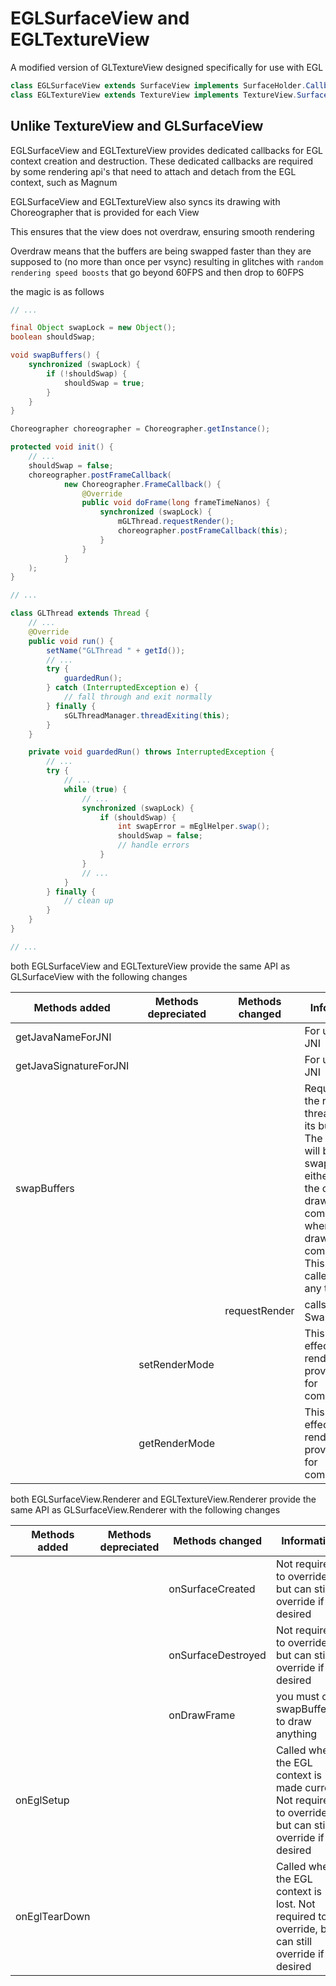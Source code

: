 # EGLSurfaceView and EGLTextureView
A modified version of GLTextureView designed specifically for use with EGL

```Java
class EGLSurfaceView extends SurfaceView implements SurfaceHolder.Callback
class EGLTextureView extends TextureView implements TextureView.SurfaceTextureListener
```

## Unlike TextureView and GLSurfaceView

EGLSurfaceView and EGLTextureView provides dedicated callbacks for EGL context creation and destruction. These dedicated callbacks are required by some rendering api's that need to attach and detach from the EGL context, such as Magnum

EGLSurfaceView and EGLTextureView also syncs its drawing with Choreographer that is provided for each View

This ensures that the view does not overdraw, ensuring smooth rendering

Overdraw means that the buffers are being swapped faster than they are supposed to (no more than once per vsync) resulting in glitches with `random rendering speed boosts` that go beyond 60FPS and then drop to 60FPS

the magic is as follows

```Java
// ...

final Object swapLock = new Object();
boolean shouldSwap;

void swapBuffers() {
    synchronized (swapLock) {
        if (!shouldSwap) {
            shouldSwap = true;
        }
    }
}

Choreographer choreographer = Choreographer.getInstance();

protected void init() {
    // ...
    shouldSwap = false;
    choreographer.postFrameCallback(
            new Choreographer.FrameCallback() {
                @Override
                public void doFrame(long frameTimeNanos) {
                    synchronized (swapLock) {
                        mGLThread.requestRender();
                        choreographer.postFrameCallback(this);
                    }
                }
            }
    );
}

// ...

class GLThread extends Thread {
    // ...
    @Override
    public void run() {
        setName("GLThread " + getId());
        // ...
        try {
            guardedRun();
        } catch (InterruptedException e) {
            // fall through and exit normally
        } finally {
            sGLThreadManager.threadExiting(this);
        }
    }

    private void guardedRun() throws InterruptedException {
        // ...
        try {
            // ...
            while (true) {
                // ...
                synchronized (swapLock) {
                    if (shouldSwap) {
                        int swapError = mEglHelper.swap();
                        shouldSwap = false;
                        // handle errors
                    }
                }
                // ...
            }
        } finally {
            // clean up
        }
    }
}

// ...
```

both EGLSurfaceView and EGLTextureView provide the same API as GLSurfaceView with the following changes

Methods added | Methods depreciated | Methods changed | Information
-|-|-|-
getJavaNameForJNI||| For use with JNI
getJavaSignatureForJNI||| For use with JNI
swapBuffers||| Requests that the render thread swaps its buffers. The buffers will be swapped either when the current draw completes, or when the next draw completes. This may be called from any thread
|||requestRender| calls SwapBuffers()
||setRenderMode|| This has no effect on rendering, provided only for compatibility
||getRenderMode|| This has no effect on rendering, provided only for compatibility

both EGLSurfaceView.Renderer and EGLTextureView.Renderer provide the same API as GLSurfaceView.Renderer with the following changes

Methods added | Methods depreciated | Methods changed | Information
-|-|-|-
|||onSurfaceCreated| Not required to override, but can still override if desired
|||onSurfaceDestroyed| Not required to override, but can still override if desired
|||onDrawFrame| you must call swapBuffers() to draw anything
onEglSetup||| Called when the EGL context is made current. Not required to override, but can still override if desired
onEglTearDown||| Called when the EGL context is lost. Not required to override, but can still override if desired
